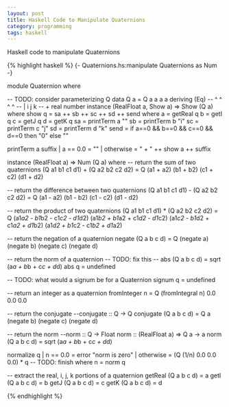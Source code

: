 ```yaml
---
layout: post
title: Haskell Code to Manipulate Quaternions
category: programming
tags: haskell
---
```

Haskell code to manipulate Quaternions

{% highlight haskell %}
{-
Quaternions.hs:manipulate Quaternions as Num
-}

module Quaternion where

-- TODO: consider parameterizing Q
data Q a = Q a a a a deriving (Eq)
--           ^ ^ ^ ^
--           | i j k
--           + real number
instance (RealFloat a, Show a) => Show (Q a) where
  show q = sa ++ sb ++ sc ++ sd ++ send
    where a = getReal q
          b = getI q
          c = getJ q
          d = getK q
          sa = printTerm a ""
          sb = printTerm b "i"
          sc = printTerm c "j"
          sd = printTerm d "k"
          send = if a==0 && b==0 && c==0 && d==0 then "0" else ""


printTerm a suffix
  | a == 0.0 = ""
  | otherwise = " + " ++ show a ++ suffix

instance (RealFloat a) => Num (Q a) where
  -- return the sum of two quaternions
  (Q a1 b1 c1 d1) + (Q a2 b2 c2 d2) =
    Q (a1 + a2) (b1 + b2) (c1 + c2) (d1 + d2)

  -- return the difference between two quaternions
  (Q a1 b1 c1 d1) - (Q a2 b2 c2 d2) =
    Q (a1 - a2) (b1 - b2) (c1 - c2) (d1 - d2)

  -- return the product of two quaternions
  (Q a1 b1 c1 d1) * (Q a2 b2 c2 d2) =
    Q (a1*a2 - b1*b2 - c1*c2 - d1*d2)
     (a1*b2 + b1*a2 + c1*d2 - d1*c2)
     (a1*c2 - b1*d2 + c1*a2 + d1*b2)
      (a1*d2 + b1*c2 - c1*b2 + d1*a2)

  -- return the negation of a quaternion
  negate (Q a b c d) = Q (negate a) (negate b) (negate c) (negate d)

  -- return the norm of a quaternion
  -- TODO: fix this
--  abs (Q a b c d) = sqrt (a*a + b*b + c*c + d*d)
  abs q = undefined

  -- TODO: what would a signum be for a Quaternion
  signum q = undefined

  -- return an integer as a quaternion
  fromInteger n = Q (fromIntegral n) 0.0 0.0 0.0


-- return the conjugate
--conjugate :: Q -> Q
conjugate (Q a b c d) = Q a (negate b) (negate c) (negate d)

-- return the norm
--norm :: Q -> Float
norm :: (RealFloat a) => Q a -> a
norm (Q a b c d) = sqrt (a*a + b*b + c*c + d*d)


normalize q
  | n == 0.0  = error "norm is zero"
  | otherwise =  (Q (1/n) 0.0 0.0 0.0) * q -- TODO: finish
  where n = norm q

-- extract the real, i, j, k portions of a quaternion
getReal (Q a b c d) = a
getI (Q a b c d) = b
getJ (Q a b c d) = c
getK (Q a b c d) = d

{% endhighlight %}
